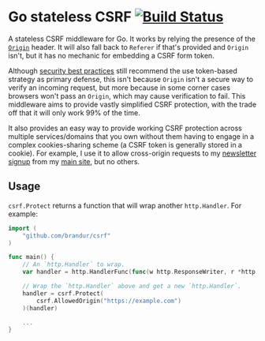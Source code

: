 # Go stateless CSRF [![Build Status](https://github.com/brandur/csrf/workflows/csrf%20CI/badge.svg)](https://github.com/brandur/csrf/actions)

A stateless CSRF middleware for Go. It works by relying the
presence of the [`Origin`][origin] header. It will also
fall back to `Referer` if that's provided and `Origin`
isn't, but it has no mechanic for embedding a CSRF form
token.

Although [security best practices][csrf] still recommend
the use token-based strategy as primary defense, this isn't
because `Origin` isn't a secure way to verify an incoming
request, but more because in some corner cases browsers
won't pass an `Origin`, which may cause verification to
fail. This middleware aims to provide vastly simplified
CSRF protection, with the trade off that it will only work
99% of the time.

It also provides an easy way to provide working CSRF
protection across multiple services/domains that you own
without them having to engage in a complex cookies-sharing
scheme (a CSRF token is generally stored in a cookie). For
example, I use it to allow cross-origin requests to my
[newsletter signup][passages-signup] from my [main
site][sorg], but no others.

## Usage

`csrf.Protect` returns a function that will wrap another
`http.Handler`. For example:

``` go
import (
    "github.com/brandur/csrf"
)

func main() {
    // An `http.Handler` to wrap.
    var handler = http.HandlerFunc(func(w http.ResponseWriter, r *http.Request) {})

    // Wrap the `http.Handler` above and get a new `http.Handler`.
    handler = csrf.Protect(
        csrf.AllowedOrigin("https://example.com")
    )(handler)

    ...
}
```

[csrf]: https://www.owasp.org/index.php/Cross-Site_Request_Forgery_(CSRF)_Prevention_Cheat_Sheet
[origin]: https://developer.mozilla.org/en-US/docs/Web/HTTP/Headers/Origin
[passages-signup]: https://github.com/brandur/passages-signup
[sorg]: https://github.com/brandur/sorg
